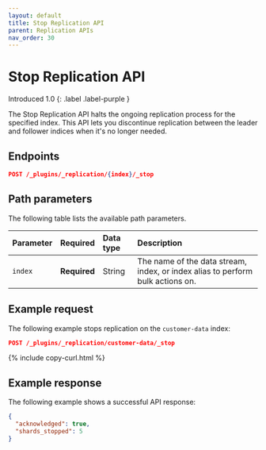 ```yaml
---
layout: default
title: Stop Replication API
parent: Replication APIs
nav_order: 30
---
```


# Stop Replication API
Introduced 1.0
{: .label .label-purple }

The Stop Replication API halts the ongoing replication process for the specified index. This API lets you discontinue replication between the leader and follower indices when it's no longer needed.

<!-- spec_insert_start
api: replication.stop
component: endpoints
-->
## Endpoints
```json
POST /_plugins/_replication/{index}/_stop
```
<!-- spec_insert_end -->

<!-- spec_insert_start
api: replication.stop
component: path_parameters
-->
## Path parameters

The following table lists the available path parameters.

| Parameter | Required | Data type | Description |
| :--- | :--- | :--- | :--- |
| `index` | **Required** | String | The name of the data stream, index, or index alias to perform bulk actions on. |

<!-- spec_insert_end -->

## Example request

The following example stops replication on the `customer-data` index:

```json
POST /_plugins/_replication/customer-data/_stop
```
{% include copy-curl.html %}

## Example response

The following example shows a successful API response:

```json
{
  "acknowledged": true,
  "shards_stopped": 5
}
```
